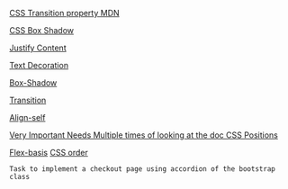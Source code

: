 

[CSS Transition property MDN](https://developer.mozilla.org/en-US/docs/Web/CSS/CSS_transitions/Using_CSS_transitions)

[CSS Box Shadow](https://developer.mozilla.org/en-US/docs/Web/CSS/box-shadow)

[Justify Content](https://developer.mozilla.org/en-US/docs/Web/CSS/justify-content)

[Text Decoration](https://developer.mozilla.org/en-US/docs/Web/CSS/text-decoration)

[Box-Shadow](https://developer.mozilla.org/en-US/docs/Web/CSS/box-shadow)

[Transition](https://developer.mozilla.org/en-US/docs/Web/CSS/transition)

[Align-self](https://developer.mozilla.org/en-US/docs/Web/CSS/align-self)

[Very Important Needs Multiple times of looking at the doc CSS Positions ](https://developer.mozilla.org/en-US/docs/Web/CSS/position)

[Flex-basis](https://developer.mozilla.org/en-US/docs/Web/CSS/flex-basis)
[CSS order](https://developer.mozilla.org/en-US/docs/Web/CSS/order)

~~~
Task to implement a checkout page using accordion of the bootstrap class 

~~~